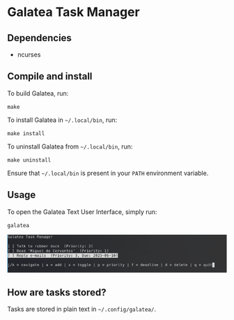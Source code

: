 # Galatea Task Manager
## Dependencies
- ncurses

## Compile and install

To build Galatea, run:
```
make
```

To install Galatea in `~/.local/bin`, run:
```
make install
```

To uninstall Galatea from `~/.local/bin`, run:
```
make uninstall
```

Ensure that `~/.local/bin` is present in your `PATH` environment variable.

## Usage

To open the Galatea Text User Interface, simply run:

```
galatea
```
![galateaTUI](pics/TUI.png)

## How are tasks stored?

Tasks are stored in plain text in `~/.config/galatea/`.

